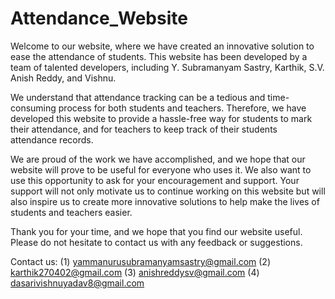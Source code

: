 # Attendance_Website
Welcome to our website, where we have created an innovative solution to ease the attendance of students. This website has been developed by a team of talented developers, including Y. Subramanyam Sastry, Karthik, S.V. Anish Reddy, and Vishnu.

We understand that attendance tracking can be a tedious and time-consuming process for both students and teachers. Therefore, we have developed this website to provide a hassle-free way for students to mark their attendance, and for teachers to keep track of their students attendance records.

We are proud of the work we have accomplished, and we hope that our website will prove to be useful for everyone who uses it. We also want to use this opportunity to ask for your encouragement and support. Your support will not only motivate us to continue working on this website but will also inspire us to create more innovative solutions to help make the lives of students and teachers easier.

Thank you for your time, and we hope that you find our website useful. Please do not hesitate to contact us with any feedback or suggestions.

Contact us:
(1) yammanurusubramanyamsastry@gmail.com
(2) karthik270402@gmail.com
(3) anishreddysv@gmail.com
(4) dasarivishnuyadav8@gmail.com
